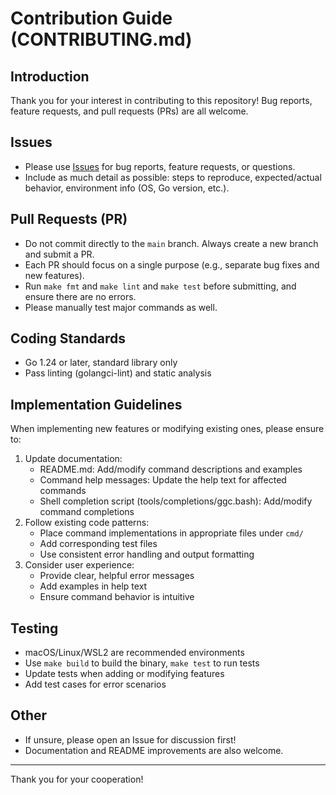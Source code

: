 # Contribution Guide (CONTRIBUTING.md)

## Introduction

Thank you for your interest in contributing to this repository! Bug reports, feature requests, and pull requests (PRs) are all welcome.

## Issues
- Please use [Issues](./issues) for bug reports, feature requests, or questions.
- Include as much detail as possible: steps to reproduce, expected/actual behavior, environment info (OS, Go version, etc.).

## Pull Requests (PR)
- Do not commit directly to the `main` branch. Always create a new branch and submit a PR.
- Each PR should focus on a single purpose (e.g., separate bug fixes and new features).
- Run `make fmt` and `make lint` and `make test` before submitting, and ensure there are no errors.
- Please manually test major commands as well.

## Coding Standards
- Go 1.24 or later, standard library only
- Pass linting (golangci-lint) and static analysis

## Implementation Guidelines
When implementing new features or modifying existing ones, please ensure to:
1. Update documentation:
   - README.md: Add/modify command descriptions and examples
   - Command help messages: Update the help text for affected commands
   - Shell completion script (tools/completions/ggc.bash): Add/modify command completions
2. Follow existing code patterns:
   - Place command implementations in appropriate files under `cmd/`
   - Add corresponding test files
   - Use consistent error handling and output formatting
3. Consider user experience:
   - Provide clear, helpful error messages
   - Add examples in help text
   - Ensure command behavior is intuitive

## Testing
- macOS/Linux/WSL2 are recommended environments
- Use `make build` to build the binary, `make test` to run tests
- Update tests when adding or modifying features
- Add test cases for error scenarios

## Other
- If unsure, please open an Issue for discussion first!
- Documentation and README improvements are also welcome.

---

Thank you for your cooperation!